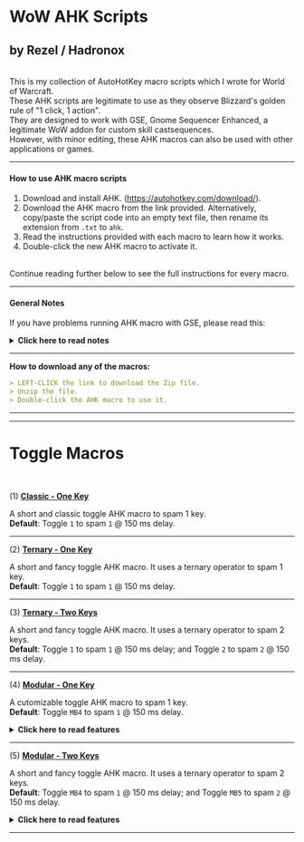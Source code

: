 # WoW AHK Scripts
## by Rezel / Hadronox
<br/>
This is my collection of AutoHotKey macro scripts which I wrote for World of Warcraft.<br/>
These AHK scripts are legitimate to use as they observe Blizzard's golden rule of "1 click, 1 action".<br/>
They are designed to work with GSE, Gnome Sequencer Enhanced, a legitimate WoW addon for custom skill castsequences.<br/>
However, with minor editing, these AHK macros can also be used with other applications or games.

------

#### How to use AHK macro scripts

1. Download and install AHK. (https://autohotkey.com/download/).
2. Download the AHK macro from the link provided. Alternatively, copy/paste the script code into an empty text file, then rename its extension from `.txt` to `ahk`.
3. Read the instructions provided with each macro to learn how it works.
4. Double-click the new AHK macro to activate it.

<br/>
Continue reading further below to see the full instructions for every macro.

------

#### General Notes

If you have problems running AHK macro with GSE, please read this:
<p><details>
<summary> <b>Click here to read notes</b> </summary>
<br/>

- Every macro has been tested to work properly in WoW, including all modifiers!

- If you want to use the modifier keys listed in your GSE macro, then in WoW you have to unbind the relevent mod keys for the button where your GSE macro is on. If there is a conflict between mod keys in GSE and mod keys in WoW, then WoW keybinds always take priority and your GSE mod key will never trigger. Remember that in WoW by default, `SHIFT` is bound to your second action bar, and `CTRL` is bound to your pet bar. `ALT` is normally not bound.

  - Example:<br/>
If your GSE macro is currently placed on action button 1, and it uses `SHIFT` and `ALT` to cast certain spells, then you need to unbind your `Shift+1` and `Alt+1` in your WoW keybinds.

  - Example:<br/>
Let us assume again that your GSE macro is on action button 1, and it uses `SHIFT` to cast a spell. But in WoW, you discover that you already have `Shift+1` bound to an action button, and this button is EMPTY. If you try to use your GSE macro and press `SHIFT` in this case, you will realise that nothing is happening, since WoW is pressing an EMPTY button.

- If you are using mouse keys, like MB4, to toggle or hold down your AHK macro, you need to unbind any action from those mouse keys in your mouse software, and revert their binds to "Generic", or "Back" and "Forward".

- Please check that you are using the latest updated macro.
</p></details>

------

__How to download any of the macros:__

```md
> LEFT-CLICK the link to download the Zip file.
> Unzip the file.
> Double-click the AHK macro to use it.
```

------
------

# Toggle Macros
<br/>

(1)
[__Classic - One Key__](https://minhaskamal.github.io/DownGit/#/home?url=https://github.com/SiderealDay/AutoHotKey/blob/master/Toggle_Classic_[1-1].ahk)

A short and classic toggle AHK macro to spam 1 key.<br/>
**Default**: Toggle `1` to spam `1` @ 150 ms delay.

------

(2)
[__Ternary - One Key__](https://minhaskamal.github.io/DownGit/#/home?url=https://github.com/SiderealDay/AutoHotKey/blob/master/Toggle_Ternary_[1_1].ahk)

A short and fancy toggle AHK macro. It uses a ternary operator to spam 1 key.<br/>
**Default**: Toggle `1` to spam `1` @ 150 ms delay.

------

(3)
[__Ternary - Two Keys__](https://minhaskamal.github.io/DownGit/#/home?url=https://github.com/SiderealDay/AutoHotKey/blob/master/Toggle_Ternary_[12_12].ahk)

A short and fancy toggle AHK macro. It uses a ternary operator to spam 2 keys.<br/>
**Default**: Toggle `1` to spam `1` @ 150 ms delay; and Toggle `2` to spam `2` @ 150 ms delay.

------

(4)
[__Modular - One Key__](https://minhaskamal.github.io/DownGit/#/home?url=https://github.com/SiderealDay/AutoHotKey/blob/master/Toggle_Modular_[MB4_1].ahk)

A cutomizable toggle AHK macro to spam 1 key.<br/>
**Default**: Toggle `MB4` to spam `1` @ 150 ms delay.

<p><details>
<summary> <b>Click here to read features</b> </summary>
<br/>

```ruby
Features:
---------

+ You can assign any toggle key to spam any other key, with customizable delay.
+ Default: `Mouse Button 4` will spam `1` at 150ms.
+ Press `MB4` once to start spam. Press once again to stop spam.

+ All keys and delay can be customized in the CONFIG section.
+ Assign delay value as suggested by your GSE macro.

+ Key modifiers (Shift, Alt, Ctrl) work properly.

+ This AHK script will only work if WoW window is active. This option can be disabled in the script.

+ A small window will tell you when this AHK script is enabled and working.
+ To customize this window, read the INFO section.

+ < Ctrl+PageDown > to suspend script (if you want to chat in game). (*)
+ < Ctrl+PageUp > to reload AHK script. (*)
+ < Ctrl+End > to terminate AHK script. (*)
 (*)  This command can be used outside WoW.
```

</p></details>

------

(5)
[__Modular - Two Keys__](https://minhaskamal.github.io/DownGit/#/home?url=https://github.com/SiderealDay/AutoHotKey/blob/master/Toggle_Ternary_[12_12].ahk)

A short and fancy toggle AHK macro. It uses a ternary operator to spam 2 keys.<br/>
**Default**: Toggle `MB4` to spam `1` @ 150 ms delay; and Toggle `MB5` to spam `2` @ 150 ms delay.

<p><details>
<summary> <b>Click here to read features</b> </summary>
<br/>

```ruby
Features:
---------

+ You can assign any 2 toggle keys to spam any 2 other keys, with customizable delays.
+ Default: `Mouse Button 4` will spam `1` at 150ms, and `Mouse Button 5` will spam "2" at 150ms.
+ Press `MB4` or `MB5` once to start spam. Press once again to stop spam.

+ All keys and delays can be customized in the CONFIG section.
+ Delays are separate for each toggle key. Assign a value as suggested by your GSE macro.

+ Key modifiers (Shift, Alt, Ctrl) work properly.

+ This AHK script will only work if WoW window is active. This option can be disabled in the script.

+ A small window will tell you when this AHK script is enabled and working.
+ To customize this window, read the INFO section inside the script.

+ < Ctrl+PageDown > to suspend script (if you want to chat in game). (*)
+ < Ctrl+PageUp > to reload AHK script. (*)
+ < Ctrl+End > to terminate AHK script. (*)
 (*)  This command can be used outside WoW.
```

</p></details>

------

